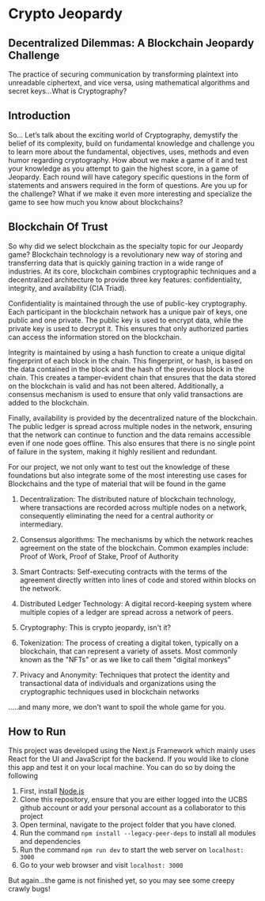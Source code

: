 # Crypto Jeopardy

## Decentralized Dilemmas: A Blockchain Jeopardy Challenge
The practice of securing communication by transforming plaintext into unreadable ciphertext, and vice versa, using mathematical algorithms and secret keys...What is Cryptography?

## Introduction
So… Let’s talk about the exciting world of Cryptography, demystify the belief of its complexity, build on fundamental knowledge and challenge you to learn more about the fundamental, objectives, uses, methods and even humor regarding cryptography.  How about we make a game of it and test your knowledge as you attempt to gain the highest score, in a game of Jeopardy. Each round will have category specific questions in the form of statements and answers required in the form of questions. Are you up for the challenge? What if we make it even more interesting and specialize the game to see how much you know about blockchains? 

## Blockchain Of Trust

So why did we select blockchain as the specialty topic for our Jeopardy game? Blockchain technology is a revolutionary new way of storing and transferring data that is quickly gaining traction in a wide range of industries. At its core, blockchain combines cryptographic techniques and a decentralized architecture to provide three key features: confidentiality, integrity, and availability (CIA Triad). 

Confidentiality is maintained through the use of public-key cryptography. Each participant in the blockchain network has a unique pair of keys, one public and one private. The public key is used to encrypt data, while the private key is used to decrypt it. This ensures that only authorized parties can access the information stored on the blockchain.

Integrity is maintained by using a hash function to create a unique digital fingerprint of each block in the chain. This fingerprint, or hash, is based on the data contained in the block and the hash of the previous block in the chain. This creates a tamper-evident chain that ensures that the data stored on the blockchain is valid and has not been altered. Additionally, a consensus mechanism is used to ensure that only valid transactions are added to the blockchain.

Finally, availability is provided by the decentralized nature of the blockchain. The public ledger is spread across multiple nodes in the network, ensuring that the network can continue to function and the data remains accessible even if one node goes offline. This also ensures that there is no single point of failure in the system, making it highly resilient and redundant.

For our project, we not only want to test out the knowledge of these foundations but also integrate some of the most interesting use cases for Blockchains and the type of material that will be found in the game

1. Decentralization: The distributed nature of blockchain technology, where transactions are recorded across multiple nodes on a network, consequently eliminating the need for a central authority or intermediary.

2. Consensus algorithms: The mechanisms by which the network reaches agreement on the state of the blockchain. Common examples include: Proof of Work, Proof of Stake, Proof of Authority

3. Smart Contracts: Self-executing contracts with the terms of the agreement directly written into lines of code and stored within blocks on the network.

4. Distributed Ledger Technology: A digital record-keeping system where multiple copies of a ledger are spread across a network of peers.

5. Cryptography: This is crypto jeopardy, isn't it?

6. Tokenization: The process of creating a digital token, typically on a blockchain, that can represent a variety of assets. Most commonly known as the "NFTs" or as we like to call them "digital monkeys"

7. Privacy and Anonymity: Techniques that protect the identity and transactional data of individuals and organizations using the cryptographic techniques used in blockchain networks

.....and many more, we don't want to spoil the whole game for you.

## How to Run
This project was developed using the Next.js Framework which mainly uses React for the UI and JavaScript for the backend. If you would like to clone this app and test it on your local machine. You can do so by doing the following

1. First, install <a href="https://nodejs.org/en/" target="_blank">Node.js</a>
2. Clone this repository, ensure that you are either logged into the UCBS github account or add your personal account as a collaborator to this project
3. Open terminal, navigate to the project folder that you have cloned.
4. Run the command `npm install --legacy-peer-deps` to install all modules and dependencies
5. Run the command `npm run dev` to start the web server on `localhost: 3000`
6. Go to your web browser and visit `localhost: 3000`


But again...the game is not finished yet, so you may see some creepy crawly bugs!
